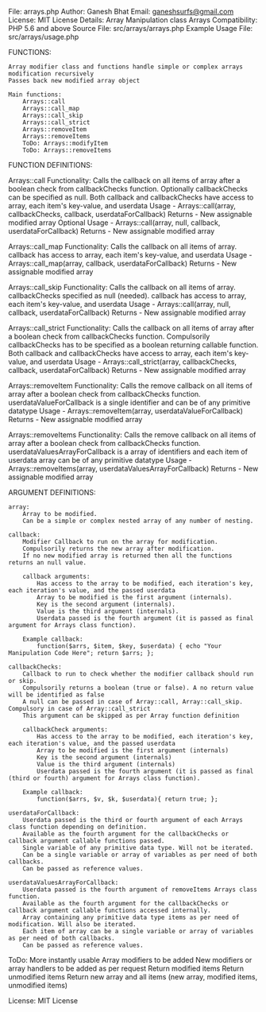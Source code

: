 File: arrays.php
Author: Ganesh Bhat
Email: ganeshsurfs@gmail.com 
License: MIT License
Details: Array Manipulation class Arrays
Compatibility: PHP 5.6 and above
Source File: src/arrays/arrays.php
Example Usage File: src/arrays/usage.php

FUNCTIONS: 

    Array modifier class and functions handle simple or complex arrays modification recursively
    Passes back new modified array object
        
    Main functions: 
        Arrays::call
        Arrays::call_map
        Arrays::call_skip
        Arrays::call_strict
        Arrays::removeItem
        Arrays::removeItems
        ToDo: Arrays::modifyItem
        ToDo: Arrays::removeItems

FUNCTION DEFINITIONS:

Arrays::call
    Functionality: Calls the callback on all items of array after a boolean check from callbackChecks function. Optionally callbackChecks can be specified as null. Both callback and callbackChecks have access to array, each item's key-value, and userdata 
    Usage - Arrays::call(array, callbackChecks, callback, userdataForCallback)
    Returns - New assignable modified array
    Optional Usage - Arrays::call(array, null, callback, userdataForCallback)
    Returns - New assignable modified array

Arrays::call_map
    Functionality: Calls the callback on all items of array. callback has access to array, each item's key-value, and userdata
    Usage - Arrays::call_map(array, callback, userdataForCallback)
    Returns - New assignable modified array
    
Arrays::call_skip
    Functionality: Calls the callback on all items of array. callbackChecks specified as null (needed). callback has access to array, each item's key-value, and userdata
    Usage - Arrays::call(array, null, callback, userdataForCallback)
    Returns - New assignable modified array

Arrays::call_strict
    Functionality: Calls the callback on all items of array after a boolean check from callbackChecks function. Compulsorily callbackChecks has to be specified as a boolean returning callable function. Both callback and callbackChecks have access to array, each item's key-value, and userdata
    Usage - Arrays::call_strict(array, callbackChecks, callback, userdataForCallback)
    Returns - New assignable modified array

Arrays::removeItem
    Functionality: Calls the remove callback on all items of array after a boolean check from callbackChecks function. userdataValueForCallback is a single identifier and can be of any primitive datatype
    Usage - Arrays::removeItem(array, userdataValueForCallback)
    Returns - New assignable modified array

Arrays::removeItems
    Functionality: Calls the remove callback on all items of array after a boolean check from callbackChecks function. userdataValuesArrayForCallback is a array of identifiers and each item of userdata array can be of any primitive datatype
    Usage - Arrays::removeItems(array, userdataValuesArrayForCallback)
    Returns - New assignable modified array

ARGUMENT DEFINITIONS: 

    array: 
        Array to be modified.
        Can be a simple or complex nested array of any number of nesting.
            
    callback: 
        Modifier Callback to run on the array for modification. 
        Compulsorily returns the new array after modification. 
        If no new modified array is returned then all the functions returns an null value.
        
        callback arguments: 
            Has access to the array to be modified, each iteration's key, each iteration's value, and the passed userdata
            Array to be modified is the first argument (internals).
            Key is the second argument (internals).
            Value is the third argument (internals).
            Userdata passed is the fourth argument (it is passed as final argument for Arrays class function).
        
        Example callback:
            function($arrs, $item, $key, $userdata) { echo "Your Manipulation Code Here"; return $arrs; };
            
    callbackChecks: 
        Callback to run to check whether the modifier callback should run or skip. 
        Compulsorily returns a boolean (true or false). A no return value will be identified as false
        A null can be passed in case of Array::call, Array::call_skip. Compulsory in case of Array::call_strict 
        This argument can be skipped as per Array function definition
        
        callbackCheck arguments:
            Has access to the array to be modified, each iteration's key, each iteration's value, and the passed userdata
            Array to be modified is the first argument (internals)
            Key is the second argument (internals)
            Value is the third argument (internals)
            Userdata passed is the fourth argument (it is passed as final (third or fourth) argument for Arrays class function). 

        Example callback: 
            function($arrs, $v, $k, $userdata){ return true; };
            
    userdataForCallback: 
        Userdata passed is the third or fourth argument of each Arrays class function depending on definition.
        Available as the fourth argument for the callbackChecks or callback argument callable functions passed.
        Single variable of any primitive data type. Will not be iterated.
        Can be a single variable or array of variables as per need of both callbacks.
        Can be passed as reference values.
        
    userdataValuesArrayForCallback: 
        Userdata passed is the fourth argument of removeItems Arrays class function.
        Available as the fourth argument for the callbackChecks or callback argument callable functions accessed internally.
        Array containing any primitive data type items as per need of modification. Will also be iterated.
        Each item of array can be a single variable or array of variables as per need of both callbacks.
        Can be passed as reference values.

ToDo:
    More instantly usable Array modifiers to be added
    New modifiers or array handlers to be added as per request
    Return modified items
    Return unmodified items
    Return new array and all items (new array, modified items, unmodified items)

License: 
    MIT License

